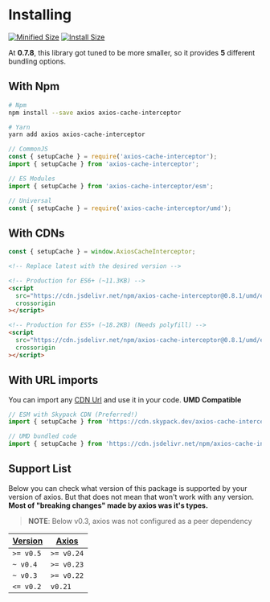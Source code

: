 # Installing

<a href="https://bundlephobia.com/package/axios-cache-interceptor@latest"
    ><img
      src="https://img.shields.io/bundlephobia/minzip/axios-cache-interceptor/latest?style=flat"
      target="_blank"
      alt="Minified Size"
  /></a> <a href="https://packagephobia.com/result?p=axios-cache-interceptor@latest"
    ><img
      src="https://packagephobia.com/badge?p=axios-cache-interceptor@latest"
      target="_blank"
      alt="Install Size"
  /></a>

At **0.7.8**, this library got tuned to be more smaller, so it provides **5** different
bundling options.

## With Npm

```sh
# Npm
npm install --save axios axios-cache-interceptor

# Yarn
yarn add axios axios-cache-interceptor
```

```js
// CommonJS
const { setupCache } = require('axios-cache-interceptor');
import { setupCache } from 'axios-cache-interceptor';

// ES Modules
import { setupCache } from 'axios-cache-interceptor/esm';

// Universal
const { setupCache } = require('axios-cache-interceptor/umd');
```

## With CDNs

```js
const { setupCache } = window.AxiosCacheInterceptor;
```

```html
<!-- Replace latest with the desired version -->

<!-- Production for ES6+ (~11.3KB) -->
<script
  src="https://cdn.jsdelivr.net/npm/axios-cache-interceptor@0.8.1/umd/es6.min.js"
  crossorigin
></script>

<!-- Production for ES5+ (~18.2KB) (Needs polyfill) -->
<script
  src="https://cdn.jsdelivr.net/npm/axios-cache-interceptor@0.8.1/umd/es5.min.js"
  crossorigin
></script>
```

## With URL imports

You can import any [CDN Url](#with-cdns) and use it in your code. **UMD Compatible**

```js
// ESM with Skypack CDN (Preferred!)
import { setupCache } from 'https://cdn.skypack.dev/axios-cache-interceptor@0.8.1?dts';

// UMD bundled code
import { setupCache } from 'https://cdn.jsdelivr.net/npm/axios-cache-interceptor@0.8.1/umd/index.min.js';
```

## Support List

Below you can check what version of this package is supported by your version of axios.
But that does not mean that won't work with any version. **Most of "breaking changes" made
by axios was it's types.**

> **NOTE**: Below v0.3, axios was not configured as a peer dependency

| [Version](https://github.com/arthurfiorette/axios-cache-interceptor/releases) | [Axios](https://github.com/axios/axios/releases) |
| ----------------------------------------------------------------------------- | ------------------------------------------------ |
| `>= v0.5`                                                                     | `>= v0.24`                                       |
| `~ v0.4`                                                                      | `>= v0.23`                                       |
| `~ v0.3`                                                                      | `>= v0.22`                                       |
| `<= v0.2`                                                                     | `v0.21`                                          |
